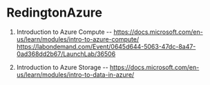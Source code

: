 # RedingtonAzure
1. Introduction to Azure Compute -- https://docs.microsoft.com/en-us/learn/modules/intro-to-azure-compute/
https://labondemand.com/Event/0645d644-5063-47dc-8a47-0ad368dd2b67/LaunchLab/36506

2. Introduction to Azure Storage -- https://docs.microsoft.com/en-us/learn/modules/intro-to-data-in-azure/
